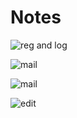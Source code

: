 # Notes

![reg and log](https://user-images.githubusercontent.com/47485482/87306454-ab885a80-c535-11ea-9bb7-c20e2457a6af.png)

![mail](https://user-images.githubusercontent.com/47485482/87306449-a88d6a00-c535-11ea-9ef5-61744adea824.png)

![mail](https://user-images.githubusercontent.com/47485482/87307459-433a7880-c537-11ea-9d59-1f40db2eba72.png)


![edit](https://user-images.githubusercontent.com/47485482/87306445-a7f4d380-c535-11ea-840d-07bf6fdb1f27.png)








